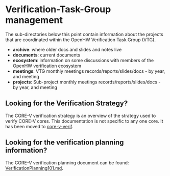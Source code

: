 # Verification-Task-Group management
The sub-directories below this point contain information about the projects that are coordinated within the OpenHW Verification Task Group (VTG).

* **archive**: where older docs and slides and notes live
* **documents**: current documents
* **ecosystem**: information on some discussions with members of the OpenHW verification ecosystem
* **meetings**: VTG monthly meetings records/reports/slides/docs - by year, and meeting
* **projects**: Sub-project monthly meetings records/reports/slides/docs - by year, and meeting

## Looking for the Verification Strategy?
The CORE-V verification strategy is an overview of the strategy used to verify CORE-V cores.  This documentation is not specific to any one core.
It has been moved to [core-v-verif](https://github.com/openhwgroup/core-v-verif.git).

## Looking for the verification planning information?
The CORE-V verification planning document can be found: [VerificationPlanning101.md](https://github.com/openhwgroup/verification-task-group/projects/core-v-verif/documents/VerificationPlanning101.md).
